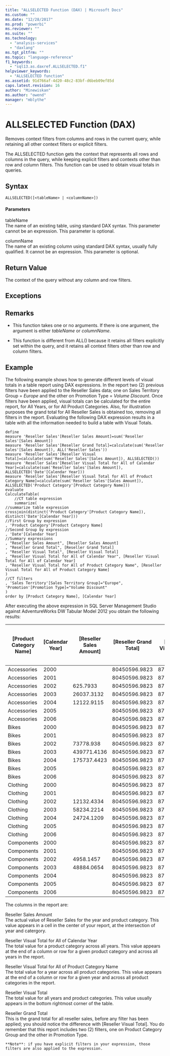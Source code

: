 ```yaml
---
title: "ALLSELECTED Function (DAX) | Microsoft Docs"
ms.custom: ""
ms.date: "12/28/2017"
ms.prod: "powerbi"
ms.reviewer: ""
ms.suite: ""
ms.technology: 
  - "analysis-services"
  - "daxlang"
ms.tgt_pltfrm: ""
ms.topic: "language-reference"
f1_keywords: 
  - "sql13.as.daxref.ALLSELECTED.f1"
helpviewer_keywords: 
  - "ALLSELECTED function"
ms.assetid: 91d766af-4d20-48c2-83bf-d6beb09ef85d
caps.latest.revision: 16
author: "Minewiskan"
ms.author: "owend"
manager: "mblythe"
---
```

# ALLSELECTED Function (DAX)
Removes context filters from columns and rows in the current query, while retaining all other context filters or explicit filters.  
  
The ALLSELECTED function gets the context that represents all rows and columns in the query, while keeping explicit filters and contexts other than row and column filters. This function can be used to obtain visual totals in queries.  
  
## Syntax  
  
```  
ALLSELECTED([<tableName> | <columnName>])  
```  
  
#### Parameters  
tableName  
The name of an existing table, using standard DAX syntax. This parameter cannot be an expression. This parameter is optional.  
  
columnName  
The name of an existing column using standard DAX syntax, usually fully qualified. It cannot be an expression. This parameter is optional.  
  
## Return Value  
The context of the query without any column and row filters.  
  
## Exceptions  
  
## Remarks  
  
-   This function takes one or no arguments. If there is one argument, the argument is either *tableName* or *columnName*.  
  
-   This function is different from ALL() because it retains all filters explicitly set within the query, and it retains all context filters other than row and column filters.  
  
## Example  
The following example shows how to generate different levels of visual totals in a table report using DAX expressions. In the report two (2) previous filters have been applied to the Reseller Sales data; one on Sales Territory Group = *Europe* and the other on Promotion Type = *Volume Discount*. Once filters have been applied, visual totals can be calculated for the entire report, for All Years, or for All Product Categories. Also, for illustration purposes the grand total for All Reseller Sales is obtained too, removing all filters in the report. Evaluating the following DAX expression results in a table with all the information needed to build a table with Visual Totals.  
  
```  
define  
measure 'Reseller Sales'[Reseller Sales Amount]=sum('Reseller Sales'[Sales Amount])  
measure 'Reseller Sales'[Reseller Grand Total]=calculate(sum('Reseller Sales'[Sales Amount]), ALL('Reseller Sales'))  
measure 'Reseller Sales'[Reseller Visual Total]=calculate(sum('Reseller Sales'[Sales Amount]), ALLSELECTED())  
measure 'Reseller Sales'[Reseller Visual Total for All of Calendar Year]=calculate(sum('Reseller Sales'[Sales Amount]), ALLSELECTED('Date'[Calendar Year]))  
measure 'Reseller Sales'[Reseller Visual Total for All of Product Category Name]=calculate(sum('Reseller Sales'[Sales Amount]), ALLSELECTED('Product Category'[Product Category Name]))  
evaluate  
CalculateTable(  
    //CT table expression  
    summarize(   
//summarize table expression  
crossjoin(distinct('Product Category'[Product Category Name]), distinct('Date'[Calendar Year]))  
//First Group by expression  
, 'Product Category'[Product Category Name]  
//Second Group by expression  
, 'Date'[Calendar Year]  
//Summary expressions  
, "Reseller Sales Amount", [Reseller Sales Amount]  
, "Reseller Grand Total", [Reseller Grand Total]  
, "Reseller Visual Total", [Reseller Visual Total]  
, "Reseller Visual Total for All of Calendar Year", [Reseller Visual Total for All of Calendar Year]  
, "Reseller Visual Total for All of Product Category Name", [Reseller Visual Total for All of Product Category Name]  
)  
//CT filters  
, 'Sales Territory'[Sales Territory Group]="Europe", 'Promotion'[Promotion Type]="Volume Discount"  
)  
order by [Product Category Name], [Calendar Year]  
```  
After executing the above expression in SQL Server Management Studio against AdventureWorks DW Tabular Model 2012 you obtain the following results:  
  
|[Product Category Name]|[Calendar Year]|[Reseller Sales Amount]|[Reseller Grand Total]|[Reseller Visual Total]|[Reseller Visual Total for All of Calendar Year]|[Reseller Visual Total for All of Product Category Name]|  
|----------------------------|--------------------|----------------------------|---------------------------|----------------------------|-----------------------------------------------------|-------------------------------------------------------------|  
|Accessories|2000||80450596.9823|877006.7987|38786.018||  
|Accessories|2001||80450596.9823|877006.7987|38786.018||  
|Accessories|2002|625.7933|80450596.9823|877006.7987|38786.018|91495.3104|  
|Accessories|2003|26037.3132|80450596.9823|877006.7987|38786.018|572927.0136|  
|Accessories|2004|12122.9115|80450596.9823|877006.7987|38786.018|212584.4747|  
|Accessories|2005||80450596.9823|877006.7987|38786.018||  
|Accessories|2006||80450596.9823|877006.7987|38786.018||  
|Bikes|2000||80450596.9823|877006.7987|689287.7939||  
|Bikes|2001||80450596.9823|877006.7987|689287.7939||  
|Bikes|2002|73778.938|80450596.9823|877006.7987|689287.7939|91495.3104|  
|Bikes|2003|439771.4136|80450596.9823|877006.7987|689287.7939|572927.0136|  
|Bikes|2004|175737.4423|80450596.9823|877006.7987|689287.7939|212584.4747|  
|Bikes|2005||80450596.9823|877006.7987|689287.7939||  
|Bikes|2006||80450596.9823|877006.7987|689287.7939||  
|Clothing|2000||80450596.9823|877006.7987|95090.7757||  
|Clothing|2001||80450596.9823|877006.7987|95090.7757||  
|Clothing|2002|12132.4334|80450596.9823|877006.7987|95090.7757|91495.3104|  
|Clothing|2003|58234.2214|80450596.9823|877006.7987|95090.7757|572927.0136|  
|Clothing|2004|24724.1209|80450596.9823|877006.7987|95090.7757|212584.4747|  
|Clothing|2005||80450596.9823|877006.7987|95090.7757||  
|Clothing|2006||80450596.9823|877006.7987|95090.7757||  
|Components|2000||80450596.9823|877006.7987|53842.2111||  
|Components|2001||80450596.9823|877006.7987|53842.2111||  
|Components|2002|4958.1457|80450596.9823|877006.7987|53842.2111|91495.3104|  
|Components|2003|48884.0654|80450596.9823|877006.7987|53842.2111|572927.0136|  
|Components|2004||80450596.9823|877006.7987|53842.2111|212584.4747|  
|Components|2005||80450596.9823|877006.7987|53842.2111||  
|Components|2006||80450596.9823|877006.7987|53842.2111||  
  
The columns in the report are:  
  
Reseller Sales Amount  
The actual value of Reseller Sales for the year and product category. This value appears in a cell in the center of your report, at the intersection of year and catergory.  
  
Reseller Visual Total for All of Calendar Year  
The total value for a product category across all years. This value appears at the end of a column or row for a given product category and across all years in the report.  
  
Reseller Visual Total for All of Product Category Name  
The total value for a year across all product categories. This value appears at the end of a column or row for a given year and across all product categories in the report.  
  
Reseller Visual Total  
The total value for all years and product categories. This value usually appears in the bottom rightmost corner of the table.  
  
Reseller Grand Total  
This is the grand total for all reseller sales, before any filter has been applied; you should notice the difference with [Reseller Visual Total]. You do remember that this report includes two (2) filters, one on Product Category Group and the other in Promotion Type.  
  
  
    **Note**: if you have explicit filters in your expression, those filters are also applied to the expression.  
  
